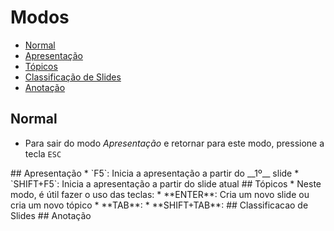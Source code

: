 # Modos

* [Normal](#normal)
* [Apresentação](#apresentacao)
* [Tópicos](#topicos)
* [Classificação de Slides](#classificacao)
* [Anotação](#anotacao)

## Normal
* Para sair do modo *Apresentação* e retornar para este modo, pressione a tecla `ESC`

<a name="apresentacao">
## Apresentação
 * `F5`: Inicia a apresentação a partir do __1º__ slide
 * `SHIFT+F5`: Inicia a apresentação a partir do slide atual

<a name="topicos">
## Tópicos
* Neste modo, é útil fazer o uso das teclas:
  * **ENTER**: Cria um novo slide ou cria um novo tópico
  * **TAB**: 
  * **SHIFT+TAB**: 

<a name="classificacao">
## Classificacao de Slides

<a name="anotacao">
## Anotação
